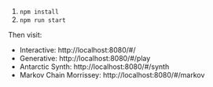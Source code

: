 1. `npm install`
2. `npm run start`

Then visit:

* Interactive: http://localhost:8080/#/
* Generative: http://localhost:8080/#/play
* Antarctic Synth: http://localhost:8080/#/synth
* Markov Chain Morrissey: http://localhost:8080/#/markov
